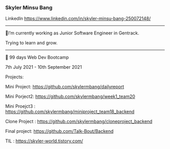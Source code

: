 ###  Skyler Minsu Bang

LinkedIn
https://www.linkedin.com/in/skyler-minsu-bang-250072148/
<hr>

 📌I’m currently  working as Junior Software Engineer in Gentrack. 

 Trying to learn and grow.
 
 

   
<hr>

📌 99 days Web Dev Bootcamp 
    
  7th July 2021 - 10th September 2021
  
  Projects:
  
  Mini Project: https://github.com/skylermbang/dailyreport
  
  Mini Porject2: https://github.com/skylermbang/week1_team20
  
  Mini Proejct3 : https://github.com/skylermbang/miniproject_team18_backend
  
  Clone Project : https://github.com/skylermbang/cloneproject_backend
  
  Final project: https://github.com/Talk-Bout/Backend
  
  TIL : https://skyler-world.tistory.com/
  




<!--
**skylermbang/skylermbang** is a ✨ _special_ ✨ repository because its `README.md` (this file) appears on your GitHub profile.

Here are some ideas to get you started:


- # I’m currently working in 99 Web Dev Bootcamp
- #🌱 I’m currently sutdying in Master in IT in Queensland University of Technology (QUT)
- #👯 I’m looking to collaborate on ...
- #🤔 I’m looking for help with ...
- #💬 Ask me about ...
- #📫 How to reach me: ...
- #😄 Pronouns: ...
- #⚡ Fun fact: ...
-->
